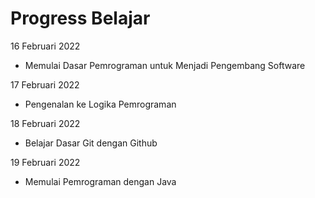 # Progress Belajar  
16 Februari 2022  
- Memulai Dasar Pemrograman untuk Menjadi Pengembang Software     

17 Februari 2022  
- Pengenalan ke Logika Pemrograman 

18 Februari 2022  
- Belajar Dasar Git dengan Github

19 Februari 2022  
- Memulai Pemrograman dengan Java
